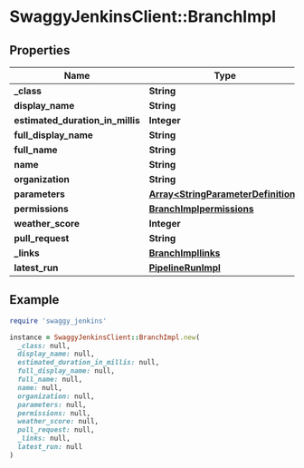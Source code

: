 # SwaggyJenkinsClient::BranchImpl

## Properties

| Name | Type | Description | Notes |
| ---- | ---- | ----------- | ----- |
| **_class** | **String** |  | [optional] |
| **display_name** | **String** |  | [optional] |
| **estimated_duration_in_millis** | **Integer** |  | [optional] |
| **full_display_name** | **String** |  | [optional] |
| **full_name** | **String** |  | [optional] |
| **name** | **String** |  | [optional] |
| **organization** | **String** |  | [optional] |
| **parameters** | [**Array&lt;StringParameterDefinition&gt;**](StringParameterDefinition.md) |  | [optional] |
| **permissions** | [**BranchImplpermissions**](BranchImplpermissions.md) |  | [optional] |
| **weather_score** | **Integer** |  | [optional] |
| **pull_request** | **String** |  | [optional] |
| **_links** | [**BranchImpllinks**](BranchImpllinks.md) |  | [optional] |
| **latest_run** | [**PipelineRunImpl**](PipelineRunImpl.md) |  | [optional] |

## Example

```ruby
require 'swaggy_jenkins'

instance = SwaggyJenkinsClient::BranchImpl.new(
  _class: null,
  display_name: null,
  estimated_duration_in_millis: null,
  full_display_name: null,
  full_name: null,
  name: null,
  organization: null,
  parameters: null,
  permissions: null,
  weather_score: null,
  pull_request: null,
  _links: null,
  latest_run: null
)
```

